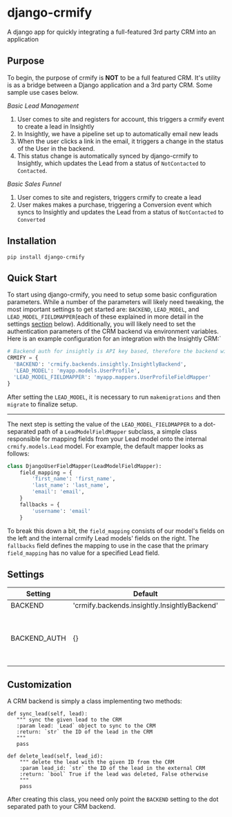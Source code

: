 # django-crmify
A django app for quickly integrating a full-featured 3rd party CRM into an application

## Purpose
To begin, the purpose of crmify is **NOT** to be a full featured CRM. It's utility is as a bridge between a Django application
and a 3rd party CRM. Some sample use cases below.
 
*Basic Lead Management*
1. User comes to site and registers for account, this triggers a crmify event to create a lead in Insightly
2. In Insightly, we have a pipeline set up to automatically email new leads
3. When the user clicks a link in the email, it triggers a change in the status of the User in the backend.
4. This status change is automatically synced by django-crmify to Insightly, which updates the Lead from a status of `NotContacted` to `Contacted`.

*Basic Sales Funnel*
1. User comes to site and registers, triggers crmify to create a lead
2. User makes makes a purchase, triggering a Conversion event which syncs to Insightly and updates the Lead from a status of `NotContacted` to `Converted`

## Installation
```
pip install django-crmify
```

## Quick Start
To start using django-crmify, you need to setup some basic configuration parameters. While a number of the parameters will likely need tweaking, the most important settings to get started are: `BACKEND`, `LEAD_MODEL`, and `LEAD_MODEL_FIELDMAPPER`(each of these explained in more detail in the settings [section](#Settings) below). Additionally, you will likely need to set the authentication parameters of the CRM backend via environment variables. Here is an example configuration for an integration with the Insightly CRM:`

```python
# Backend auth for insightly is API key based, therefore the backend will be looking for an environment variable CRMIFY_BACKEND_AUTH_API_KEY for auth
CRMIFY = {
  'BACKEND': 'crmify.backends.insightly.InsightlyBackend',
  'LEAD_MODEL': 'myapp.models.UserProfile',
  'LEAD_MODEL_FIELDMAPPER': 'myapp.mappers.UserProfileFieldMapper'
}
```

After setting the `LEAD_MODEL`, it is necessary to run `makemigrations` and then `migrate` to finalize setup.

---

The next step is setting the value of the `LEAD_MODEL_FIELDMAPPER` to a dot-separated path of a `LeadModelFieldMapper` subclass, a simple class responsible for mapping fields from your Lead model onto the internal `crmify.models.Lead` model. For example, the default mapper looks as follows:

```python
class DjangoUserFieldMapper(LeadModelFieldMapper):
    field_mapping = {
        'first_name': 'first_name',
        'last_name': 'last_name',
        'email': 'email',
    }
    fallbacks = {
        'username': 'email'
    }
```

To break this down a bit, the `field_mapping` consists of our model's fields on the left and the internal crmify Lead models' fields on the right. The `fallbacks` field defines the mapping to use in the case that the primary `field_mapping` has no value for a specified Lead field. 

## Settings
| Setting      | Default                                       | Description                               |
| ------------ | --------------------------------------------- | ----------------------------------------- |
| BACKEND      | 'crmify.backends.insightly.InsightlyBackend'  | dot separated path to a CRM backend       |
| BACKEND_AUTH | {}                                            | authentication parameters for the CRM backend. Stored in env vars CRMIFY_BACKEND_AUTH_API_KEY, CRMIFY_BACKEND_AUTH_USERNAME, and CRMIFY_BACKEND_AUTH_PASSWORD |     

## Customization
A CRM backend is simply a class implementing two methods:

```
def sync_lead(self, lead):
   """ sync the given lead to the CRM 
   :param lead: `Lead` object to sync to the CRM
   :return: `str` the ID of the lead in the CRM
   """
   pass

def delete_lead(self, lead_id):
    """ delete the lead with the given ID from the CRM 
    :param lead_id: `str` the ID of the lead in the external CRM
    :return: `bool` True if the lead was deleted, False otherwise
    """
    pass
```

After creating this class, you need only point the `BACKEND` setting to the dot separated path to your CRM backend.
